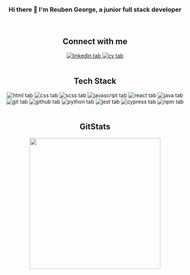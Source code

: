 <div align="center">

  ### Hi there 👋 I'm Reuben George, a junior full stack developer
  <br/>

  ## Connect with me
  <div align="center">
    <a href="https://www.linkedin.com/in/reuben-george-19805014a/" target="_blank">
      <img alt="linkedin tab" src="https://img.shields.io/badge/LinkedIn-0077B5?style=for-the-badge&logo=linkedin&logoColor=white" />
    </a>
    <a href="./assets/docs/reuben-george-cv.pdf" target="_blank">
      <img alt="cv tab" src="https://img.shields.io/badge/CV-FFFFFF?style=for-the-badge&logo=adobeacrobatreader&logoColor=EC1C24" />
    </a>
  </div>
  <br/>

  ## Tech Stack
  <div align="center">
  <!-- HTML, CSS, SCSS. JavaScript, REact, Java, Git, GitHub, Python, Jest, Cypress, NPM-->
    <img alt="html tab" src="https://img.shields.io/badge/HTML5-E34F26?style=for-the-badge&logo=html5&logoColor=FFFFFF" />
    <img alt="css tab" src="https://img.shields.io/badge/CSS3-1572B6?style=for-the-badge&logo=css3&logoColor=FFFFFF" />
    <img alt="scss tab" src="https://img.shields.io/badge/SASS-F43059?style=for-the-badge&logo=sass&logoColor=FFFFFF" />
    <img alt="javascript tab" src="https://img.shields.io/badge/JavaScript-F7DF1E?style=for-the-badge&logo=javascript&logoColor=000000" />
    <img alt="react tab" src="https://img.shields.io/badge/React-20232A?style=for-the-badge&logo=react&logoColor=61DAFB" />
    <img alt="java tab" src="https://img.shields.io/badge/Java-E32B2D?style=for-the-badge&logo=java&logoColor=FFFFFF" />
    <img alt="git tab" src="https://img.shields.io/badge/Git-F05032?style=for-the-badge&logo=git&logoColor=FFFFFF" />
    <img alt="github tab" src="https://img.shields.io/badge/GitHub-181717?style=for-the-badge&logo=github&logoColor=FFFFFF" />
    <img alt="python tab" src="https://img.shields.io/badge/Python-F7CA3F?style=for-the-badge&logo=python&logoColor=3776AB" />
    <img alt="jest tab" src="https://img.shields.io/badge/Jest-C21325?style=for-the-badge&logo=jest&logoColor=FFFFFF" />
    <img alt="cypress tab" src="https://img.shields.io/badge/Cypress-17202C?style=for-the-badge&logo=cypress&logoColor=FFFFFF" />
    <img alt="npm tab" src="https://img.shields.io/badge/NPM-CB3837?style=for-the-badge&logo=npm&logoColor=FFFFFF" />
  </div>
  <br/>

  ## GitStats
  <div align='center'>
    <a href="#"><img src="https://github-readme-stats.vercel.app/api?username=r7george&show_icons=true&count_private=true&theme=react" width="350"></a>
  </div>
</div>

<!--
**r7george/r7george** is a ✨ _special_ ✨ repository because its `README.md` (this file) appears on your GitHub profile.

Here are some ideas to get you started:

- 🔭 I’m currently working on ...
- 🌱 I’m currently learning ...
- 👯 I’m looking to collaborate on ...
- 🤔 I’m looking for help with ...
- 💬 Ask me about ...
- 📫 How to reach me: ...
- 😄 Pronouns: ...
- ⚡ Fun fact: ...
-->
